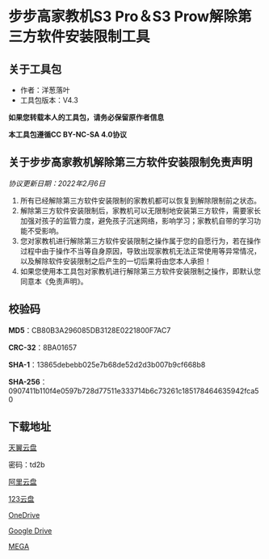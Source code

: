 # 步步高家教机S3 Pro＆S3 Prow解除第三方软件安装限制工具

## 关于工具包
- 作者：洋葱落叶
- 工具包版本：V4.3

**如果您转载本人的工具包，请务必保留原作者信息**

**本工具包遵循CC BY-NC-SA 4.0协议**

## 关于步步高家教机解除第三方软件安装限制免责声明
*协议更新日期：2022年2月6日*
1. 所有已经解除第三方软件安装限制的家教机都可以恢复到解除限制前之状态。
2. 解除第三方软件安装限制后，家教机可以无限制地安装第三方软件，需要家长加强对孩子的监管力度，避免孩子沉迷网络，影响学习；家教机自带的学习功能不受影响。
3. 您对家教机进行解除第三方软件安装限制之操作属于您的自愿行为，若在操作过程中由于操作不当等自身原因，导致出现家教机无法正常使用等异常情况，以及解除软件安装限制之后产生的一切后果将由您本人承担！
4. 如果您使用本工具包对家教机进行解除第三方软件安装限制之操作，即默认您同意本《免责声明》。

## 校验码
**MD5**：CB80B3A296085DB3128E0221800F7AC7

**CRC-32**：8BA01657

**SHA-1**：13865debebb025e7b68de52d2d3b007b9cf668b8

**SHA-256**：0907411b110f4e0597b728d77511e333714b6c73261c185178464635942fca50

## 下载地址
[天翼云盘](https://cloud.189.cn/t/fyAzYn22Uzua)

密码：td2b

[阿里云盘](https://www.aliyundrive.com/s/LyPKVkseAxE)

[123云盘](https://www.123pan.com/s/FbyrVv-whqBH)

[OneDrive](https://dljz-my.sharepoint.com/:f:/g/personal/ycly_nii_ink/En7mb_gys-RGg3wg3kdxiCQBonmfw6EgLaksGuvhAfSxLA?e=gb4b79)

[Google Drive](https://drive.google.com/drive/folders/1-EG6Js500XDp0lBWmj8d4naIJZTVvr5J)

[MEGA](https://mega.nz/folder/UPVh2ARY#6qZs_QM0IgrYmhFQVLX2yg)
